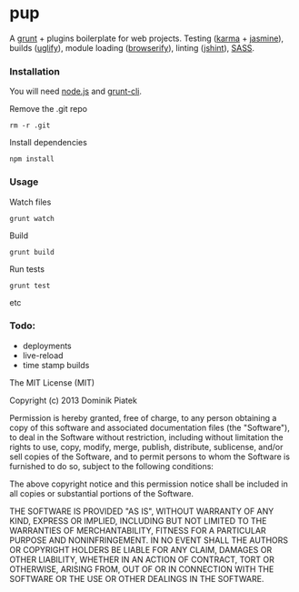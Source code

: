 pup
===

A [grunt](http://gruntjs.com/) + plugins boilerplate for web projects. 
Testing ([karma](http://karma-runner.github.io/0.8/index.html) + [jasmine](http://pivotal.github.io/jasmine/)), builds ([uglify](https://github.com/mishoo/UglifyJS)), module loading ([browserify](http://browserify.org/)), linting ([jshint](http://www.jshint.com/)), [SASS](http://sass-lang.com/). 

### Installation

You will need [node.js](http://nodejs.org/) and [grunt-cli](http://gruntjs.com/getting-started).

Remove the .git repo

````
rm -r .git
````

Install dependencies
````
npm install
````

### Usage

Watch files
````
grunt watch
````

Build
````
grunt build
````

Run tests
````
grunt test
````

etc


### Todo:
- deployments
- live-reload
- time stamp builds

The MIT License (MIT)

Copyright (c) 2013 Dominik Piatek

Permission is hereby granted, free of charge, to any person obtaining a copy
of this software and associated documentation files (the "Software"), to deal
in the Software without restriction, including without limitation the rights
to use, copy, modify, merge, publish, distribute, sublicense, and/or sell
copies of the Software, and to permit persons to whom the Software is
furnished to do so, subject to the following conditions:

The above copyright notice and this permission notice shall be included in
all copies or substantial portions of the Software.

THE SOFTWARE IS PROVIDED "AS IS", WITHOUT WARRANTY OF ANY KIND, EXPRESS OR
IMPLIED, INCLUDING BUT NOT LIMITED TO THE WARRANTIES OF MERCHANTABILITY,
FITNESS FOR A PARTICULAR PURPOSE AND NONINFRINGEMENT. IN NO EVENT SHALL THE
AUTHORS OR COPYRIGHT HOLDERS BE LIABLE FOR ANY CLAIM, DAMAGES OR OTHER
LIABILITY, WHETHER IN AN ACTION OF CONTRACT, TORT OR OTHERWISE, ARISING FROM,
OUT OF OR IN CONNECTION WITH THE SOFTWARE OR THE USE OR OTHER DEALINGS IN
THE SOFTWARE.
